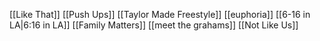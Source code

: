 [[Like That]]
[[Push Ups]]
[[Taylor Made Freestyle]]
[[euphoria]]
[[6-16 in LA|6:16 in LA]]
[[Family Matters]]
[[meet the grahams]]
[[Not Like Us]]